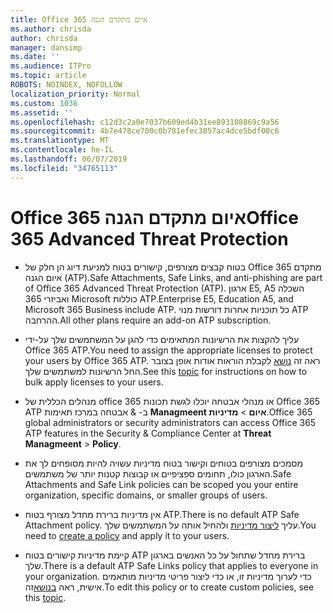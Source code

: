 ```yaml
---
title: Office 365 איום מתקדם הגנה
ms.author: chrisda
author: chrisda
manager: dansimp
ms.date: ''
ms.audience: ITPro
ms.topic: article
ROBOTS: NOINDEX, NOFOLLOW
localization_priority: Normal
ms.custom: 1036
ms.assetid: ''
ms.openlocfilehash: c12d3c2a0e7037b609ed4b31ee893108869c9a56
ms.sourcegitcommit: 4b7e478ce700c0b781efec3857ac4dce5bdf00c6
ms.translationtype: MT
ms.contentlocale: he-IL
ms.lasthandoff: 06/07/2019
ms.locfileid: "34765113"
---
```

# <a name="office-365-advanced-threat-protection"></a><span data-ttu-id="ef10b-102">Office 365 איום מתקדם הגנה</span><span class="sxs-lookup"><span data-stu-id="ef10b-102">Office 365 Advanced Threat Protection</span></span>

- <span data-ttu-id="ef10b-103">בטוח קבצים מצורפים, קישורים בטוח למניעת דיוג הן חלק של Office 365 מתקדם איום הגנה (ATP).</span><span class="sxs-lookup"><span data-stu-id="ef10b-103">Safe Attachments, Safe Links, and anti-phishing are part of Office 365 Advanced Threat Protection (ATP).</span></span> <span data-ttu-id="ef10b-104">ארגון E5, A5 השכלה ואביזרי 365 Microsoft כוללות ATP.</span><span class="sxs-lookup"><span data-stu-id="ef10b-104">Enterprise E5, Education A5, and Microsoft 365 Business include ATP.</span></span> <span data-ttu-id="ef10b-105">כל תוכניות אחרות דורשות מנוי ATP ההרחבה.</span><span class="sxs-lookup"><span data-stu-id="ef10b-105">All other plans require an add-on ATP subscription.</span></span>

- <span data-ttu-id="ef10b-106">עליך להקצות את הרשיונות המתאימים כדי להגן על המשתמשים שלך על-ידי Office 365 ATP.</span><span class="sxs-lookup"><span data-stu-id="ef10b-106">You need to assign the appropriate licenses to protect your users by Office 365 ATP.</span></span> <span data-ttu-id="ef10b-107">ראה זה [נושא](https://docs.microsoft.com/office365/admin/subscriptions-and-billing/assign-licenses-to-users) לקבלת הוראות אודות אופן בצובר החל הרשיונות למשתמשים שלך.</span><span class="sxs-lookup"><span data-stu-id="ef10b-107">See this [topic](https://docs.microsoft.com/office365/admin/subscriptions-and-billing/assign-licenses-to-users) for instructions on how to bulk apply licenses to your users.</span></span>

- <span data-ttu-id="ef10b-108">מנהלים הכללית של office 365 או מנהלי אבטחה יוכלו לגשת תכונות Office 365 ATP ב- & אבטחה במרכז תאימות **Managmeent איום** \> **מדיניות**.</span><span class="sxs-lookup"><span data-stu-id="ef10b-108">Office 365 global administrators or security administrators can access Office 365 ATP features in the Security & Compliance Center at **Threat Managmeent** \> **Policy**.</span></span>

- <span data-ttu-id="ef10b-109">מסמכים מצורפים בטוחים וקישור בטוח מדיניות עשויה להיות מסופחים לך את הארגון כולו, תחומים ספציפיים או קבוצות קטנות יותר של משתמשים.</span><span class="sxs-lookup"><span data-stu-id="ef10b-109">Safe Attachments and Safe Link policies can be scoped you your entire organization, specific domains, or smaller groups of users.</span></span>

- <span data-ttu-id="ef10b-110">אין מדיניות ברירת מחדל מצורף בטוח ATP.</span><span class="sxs-lookup"><span data-stu-id="ef10b-110">There is no default ATP Safe Attachment policy.</span></span> <span data-ttu-id="ef10b-111">עליך [ליצור מדיניות](https://docs.microsoft.com/office365/securitycompliance/set-up-atp-safe-attachments-policies) ולהחיל אותה על המשתמשים שלך.</span><span class="sxs-lookup"><span data-stu-id="ef10b-111">You need to [create a policy](https://docs.microsoft.com/office365/securitycompliance/set-up-atp-safe-attachments-policies) and apply it to your users.</span></span>

- <span data-ttu-id="ef10b-112">קיימת מדיניות קישורים בטוח ATP ברירת מחדל שתחול על כל האנשים בארגון שלך.</span><span class="sxs-lookup"><span data-stu-id="ef10b-112">There is a default ATP Safe Links policy that applies to everyone in your organization.</span></span> <span data-ttu-id="ef10b-113">כדי לערוך מדיניות זו, או כדי ליצור פריטי מדיניות מותאמים אישית, ראה [בנושא](https://docs.microsoft.com/office365/securitycompliance/set-up-atp-safe-links-policies)זה.</span><span class="sxs-lookup"><span data-stu-id="ef10b-113">To edit this policy or to create custom policies, see this [topic](https://docs.microsoft.com/office365/securitycompliance/set-up-atp-safe-links-policies).</span></span>
